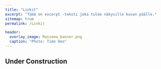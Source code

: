 ```yaml
---
title: "Linkit"
excerpt: "Tämä on excerpt -teksti joka tulee näkyville kuvan päälle."
sitemap: true
permalink: /Linkit

header:
  overlay_image: Maisema_banner.png
  caption: "Photo: Timo Hoo"
---
```


## Under Construction
